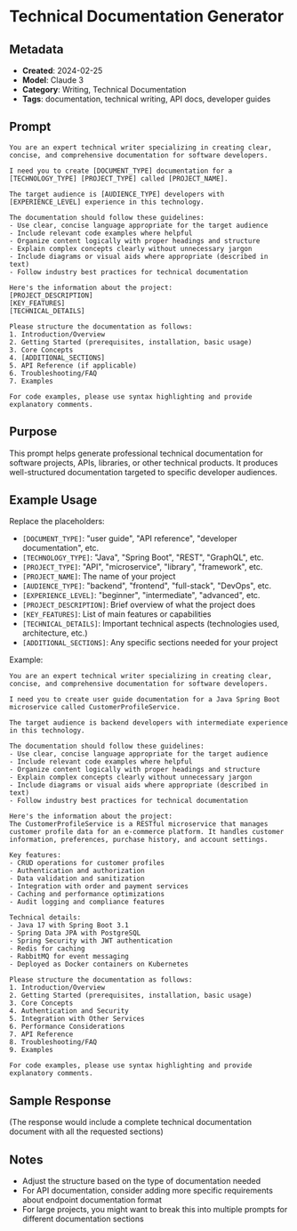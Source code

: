 # Technical Documentation Generator

## Metadata
- **Created**: 2024-02-25
- **Model**: Claude 3
- **Category**: Writing, Technical Documentation
- **Tags**: documentation, technical writing, API docs, developer guides

## Prompt
```
You are an expert technical writer specializing in creating clear, concise, and comprehensive documentation for software developers.

I need you to create [DOCUMENT_TYPE] documentation for a [TECHNOLOGY_TYPE] [PROJECT_TYPE] called [PROJECT_NAME]. 

The target audience is [AUDIENCE_TYPE] developers with [EXPERIENCE_LEVEL] experience in this technology.

The documentation should follow these guidelines:
- Use clear, concise language appropriate for the target audience
- Include relevant code examples where helpful
- Organize content logically with proper headings and structure
- Explain complex concepts clearly without unnecessary jargon
- Include diagrams or visual aids where appropriate (described in text)
- Follow industry best practices for technical documentation

Here's the information about the project:
[PROJECT_DESCRIPTION]
[KEY_FEATURES]
[TECHNICAL_DETAILS]

Please structure the documentation as follows:
1. Introduction/Overview
2. Getting Started (prerequisites, installation, basic usage)
3. Core Concepts
4. [ADDITIONAL_SECTIONS]
5. API Reference (if applicable)
6. Troubleshooting/FAQ
7. Examples

For code examples, please use syntax highlighting and provide explanatory comments.
```

## Purpose
This prompt helps generate professional technical documentation for software projects, APIs, libraries, or other technical products. It produces well-structured documentation targeted to specific developer audiences.

## Example Usage
Replace the placeholders:
- `[DOCUMENT_TYPE]`: "user guide", "API reference", "developer documentation", etc.
- `[TECHNOLOGY_TYPE]`: "Java", "Spring Boot", "REST", "GraphQL", etc.
- `[PROJECT_TYPE]`: "API", "microservice", "library", "framework", etc.
- `[PROJECT_NAME]`: The name of your project
- `[AUDIENCE_TYPE]`: "backend", "frontend", "full-stack", "DevOps", etc.
- `[EXPERIENCE_LEVEL]`: "beginner", "intermediate", "advanced", etc.
- `[PROJECT_DESCRIPTION]`: Brief overview of what the project does
- `[KEY_FEATURES]`: List of main features or capabilities
- `[TECHNICAL_DETAILS]`: Important technical aspects (technologies used, architecture, etc.)
- `[ADDITIONAL_SECTIONS]`: Any specific sections needed for your project

Example:
```
You are an expert technical writer specializing in creating clear, concise, and comprehensive documentation for software developers.

I need you to create user guide documentation for a Java Spring Boot microservice called CustomerProfileService. 

The target audience is backend developers with intermediate experience in this technology.

The documentation should follow these guidelines:
- Use clear, concise language appropriate for the target audience
- Include relevant code examples where helpful
- Organize content logically with proper headings and structure
- Explain complex concepts clearly without unnecessary jargon
- Include diagrams or visual aids where appropriate (described in text)
- Follow industry best practices for technical documentation

Here's the information about the project:
The CustomerProfileService is a RESTful microservice that manages customer profile data for an e-commerce platform. It handles customer information, preferences, purchase history, and account settings.

Key features:
- CRUD operations for customer profiles
- Authentication and authorization
- Data validation and sanitization
- Integration with order and payment services
- Caching and performance optimizations
- Audit logging and compliance features

Technical details:
- Java 17 with Spring Boot 3.1
- Spring Data JPA with PostgreSQL
- Spring Security with JWT authentication
- Redis for caching
- RabbitMQ for event messaging
- Deployed as Docker containers on Kubernetes

Please structure the documentation as follows:
1. Introduction/Overview
2. Getting Started (prerequisites, installation, basic usage)
3. Core Concepts
4. Authentication and Security
5. Integration with Other Services
6. Performance Considerations
7. API Reference
8. Troubleshooting/FAQ
9. Examples

For code examples, please use syntax highlighting and provide explanatory comments.
```

## Sample Response
(The response would include a complete technical documentation document with all the requested sections)

## Notes
- Adjust the structure based on the type of documentation needed
- For API documentation, consider adding more specific requirements about endpoint documentation format
- For large projects, you might want to break this into multiple prompts for different documentation sections